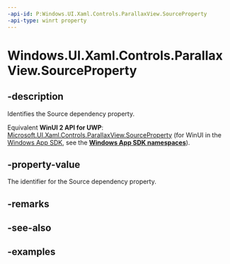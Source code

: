 ```yaml
---
-api-id: P:Windows.UI.Xaml.Controls.ParallaxView.SourceProperty
-api-type: winrt property
---
```


<!-- Property syntax.
public DependencyProperty SourceProperty { get; }
-->

# Windows.UI.Xaml.Controls.ParallaxView.SourceProperty

## -description

Identifies the Source dependency property.

Equivalent **WinUI 2 API for UWP**: [Microsoft.UI.Xaml.Controls.ParallaxView.SourceProperty](/windows/winui/api/microsoft.ui.xaml.controls.parallaxview.sourceproperty) (for WinUI in the [Windows App SDK](/windows/apps/windows-app-sdk/), see the **[Windows App SDK namespaces](/windows/windows-app-sdk/api/winrt/)**).

## -property-value

The identifier for the Source dependency property.

## -remarks

## -see-also

## -examples

